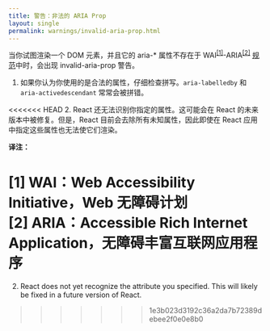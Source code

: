 ```yaml
---
title: 警告：非法的 ARIA Prop
layout: single
permalink: warnings/invalid-aria-prop.html
---
```


当你试图渲染一个 DOM 元素，并且它的 aria-* 属性不存在于 WAI<sup><a href="#note1">[1]</a></sup>-ARIA<sup><a href="#note2">[2]</a></sup> [规范](https://www.w3.org/TR/wai-aria-1.1/#states_and_properties)中时，会出现 invalid-aria-prop 警告。

1. 如果你认为你使用的是合法的属性，仔细检查拼写。`aria-labelledby` 和 `aria-activedescendant` 常常会被拼错。

<<<<<<< HEAD
2. React 还无法识别你指定的属性。这可能会在 React 的未来版本中被修复。但是，React 目前会去除所有未知属性，因此即使在 React 应用中指定这些属性也无法使它们渲染。

**译注：**
 
<a name="note1"></a> [1] WAI：Web Accessibility Initiative，Web 无障碍计划<br>
<a name="note2"></a> [2] ARIA：Accessible Rich Internet Application，无障碍丰富互联网应用程序
=======
2. React does not yet recognize the attribute you specified. This will likely be fixed in a future version of React.
>>>>>>> 1e3b023d3192c36a2da7b72389debee2f0e0e8b0
